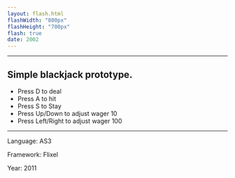 ```yaml
---
layout: flash.html
flashWidth: "800px"
flashHeight: "700px"
flash: true
date: 2002
---
```


---

## Simple blackjack prototype.

* Press D to deal
* Press A to hit
* Press S to Stay
* Press Up/Down to adjust wager 10
* Press Left/Right to adjust wager 100

---

Language: AS3

Framework: Flixel

Year: 2011
